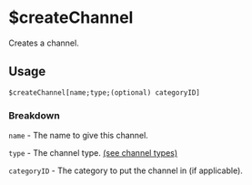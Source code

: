 # $createChannel
Creates a channel.

## Usage
```
$createChannel[name;type;(optional) categoryID]
```

### Breakdown
`name` - The name to give this channel.

`type` - The channel type. [(see channel types)](https://nilpointer-software.github.io/bdfd-wiki/properties/channelTypes.html)

`categoryID` - The category to put the channel in (if applicable).
